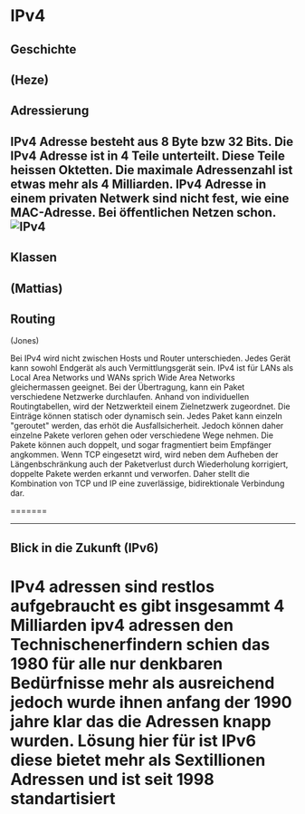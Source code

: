 # IPv4

## Geschichte
(Heze)
----

## Adressierung

IPv4 Adresse besteht aus 8 Byte bzw 32 Bits.
Die IPv4 Adresse ist in 4 Teile unterteilt.
Diese Teile heissen Oktetten.
Die maximale Adressenzahl ist etwas mehr als 4 Milliarden.
IPv4 Adresse in einem privaten Netwerk sind nicht fest, wie eine MAC-Adresse.
Bei öffentlichen Netzen schon.
![IPv4](https://blog.keycdn.com/blog/wp-content/uploads/2016/07/ipv4-address.png "IPv4")
----
## Klassen
(Mattias)
----
## Routing
(Jones)

Bei IPv4 wird nicht zwischen Hosts und Router unterschieden. Jedes Gerät kann sowohl Endgerät als auch Vermittlungsgerät sein. IPv4 ist für LANs als Local Area Networks und WANs sprich Wide Area Networks gleichermassen geeignet. Bei der Übertragung, kann ein Paket verschiedene Netzwerke durchlaufen. Anhand von individuellen Routingtabellen, wird der Netzwerkteil einem Zielnetzwerk zugeordnet. Die Einträge können statisch oder dynamisch sein. Jedes Paket kann einzeln "geroutet" werden, das erhöt die Ausfallsicherheit. Jedoch können daher einzelne Pakete verloren gehen oder verschiedene Wege nehmen. Die Pakete können auch doppelt, und sogar fragmentiert beim Empfänger angkommen. Wenn TCP eingesetzt wird, wird neben dem Aufheben der Längenbschränkung auch der Paketverlust durch Wiederholung korrigiert, doppelte Pakete werden erkannt und verworfen. Daher stellt die Kombination von TCP und IP eine zuverlässige, bidirektionale Verbindung dar.

=======

----
## Blick in die Zukunft (IPv6)

IPv4 adressen sind restlos aufgebraucht es gibt insgesammt 4 Milliarden ipv4 adressen
den Technischenerfindern schien das 1980 für alle nur denkbaren Bedürfnisse mehr als ausreichend jedoch wurde ihnen anfang der 1990 jahre klar das die Adressen knapp wurden. Lösung hier für ist IPv6 diese bietet mehr als Sextillionen Adressen und ist seit 1998 standartisiert 
=======


